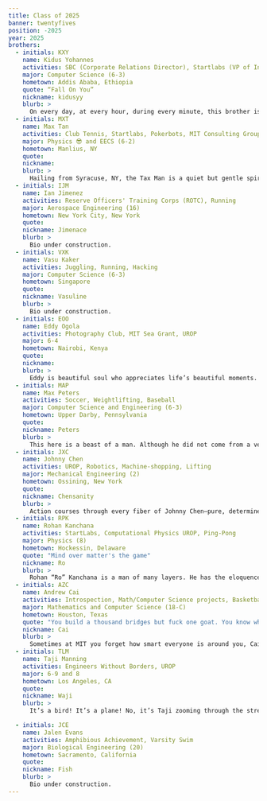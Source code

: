 ```yaml
---
title: Class of 2025
banner: twentyfives
position: -2025
year: 2025
brothers:
  - initials: KXY
    name: Kidus Yohannes
    activities: SBC (Corporate Relations Director), Startlabs (VP of Internal Development), Ethiopian Student Association (Social Chair), Collegiate Capital (Sourcing Analyst)
    major: Computer Science (6-3)
    hometown: Addis Ababa, Ethiopia
    quote: “Fall On You”
    nickname: kidusyy
    blurb: >
      On every day, at every hour, during every minute, this brother is the talk of the town of MIT. Greeting hundreds of people between classes in the infinite corridor and running our most iconic social events at PKT - to many he sounds like a deity or legend. But to us he is the kind soul named Kidus that blesses our fraternity. Hailing from the great country of Ethiopia, Kidus has his eyes on changing the world. As an innovator, he’s involved in a multitude of startups in industries from EdTech to Tourism looking to better the next generation. As a leader, he holds multiple executive positions in MIT’s premier business and entrepreneurship clubs. As an engineer, he can build any website out back to front. And when he’s not working on his next project, he enjoys curating his next instagram-worthy photo, supporting his Man City side, or religiously listening to The Weekend. It’s time to roll out the carpet, cause MIT’s next superstar is on his way.
  - initials: MXT
    name: Max Tan
    activities: Club Tennis, Startlabs, Pokerbots, MIT Consulting Group
    major: Physics 😎 and EECS (6-2)
    hometown: Manlius, NY
    quote:
    nickname:
    blurb: >
      Hailing from Syracuse, NY, the Tax Man is a quiet but gentle spirit. When he's not collecting dues as treasurer (appropriate role given the name), he can be found unknowingly charming all with his good looks and genius craft. Well experienced and accomplished from his Exeter days, Max continues to excel at all that he does. From performing in MIT's orchestra to hitting balls (with a tennis racquet of course!) to discovering the Grand Unified Theory, Max is a jack of all trades. With these musical, creative, athletic, and intellectual qualities, Max is most clearly a sort of renaissance man, if you will (still can't beat Ian in FIFA though). Statistically, you can't win them all, but Max is clearly an outlier.
  - initials: IJM
    name: Ian Jimenez
    activities: Reserve Officers' Training Corps (ROTC), Running
    major: Aerospace Engineering (16)
    hometown: New York City, New York
    quote:
    nickname: Jimenace
    blurb: >
      Bio under construction.
  - initials: VXK
    name: Vasu Kaker
    activities: Juggling, Running, Hacking
    major: Computer Science (6-3)
    hometown: Singapore
    quote:
    nickname: Vasuline
    blurb: >
      Bio under construction.
  - initials: EOO
    name: Eddy Ogola
    activities: Photography Club, MIT Sea Grant, UROP
    major: 6-4
    hometown: Nairobi, Kenya
    quote:
    nickname:
    blurb: >
      Eddy is beautiful soul who appreciates life’s beautiful moments. He’s a gift given to PKT and MIT by way of Nairobi, Kenya. Eddy likes to take life slow — he stops and smells the roses — but not too slow. He has a photographer’s eye, a poets heart, and a scholar’s mind. Given his natural affinities, Eddy made a great PKT ’25  historian. I know what you’re thinking at this point, “yeah art literature blah blah blah this guy sounds pretty boring”, but don’t make that mistake — he’s also always ready to make some memories. And memories he does make. I mean you can imagine, a man this smooth, this sensual, this mysterious — watch your girl. And yeah art is great and all but it won’t make you much money (unless you’re buying it to evade taxes). Eddy, being as wise as he is, obviously knows this, which is what inspired his interest in entrepreneurship. And a few years down the line when Eddy is some mega-rich CEO he’ll be able to evade all the taxes he wants.
  - initials: MAP
    name: Max Peters
    activities: Soccer, Weightlifting, Baseball
    major: Computer Science and Engineering (6-3)
    hometown: Upper Darby, Pennsylvania
    quote:
    nickname: Peters
    blurb: >
      This here is a beast of a man. Although he did not come from a very prestigious high school, he has easily shown that he deserves to be at MIT. This magnificent man has no bounds as he is a jack of all trades. Intelligence, check. Athletic prowess, check. Humor, check. An absolute stud, check. Party animal, definitely check. He is an easily approachable guy that many people love to be around. However, like many other unfortunate students at MIT, he has converted to become a 6-3 major. Originally planning to be a physics major, he fell into the trap of the course called 6.0001 and found that he actually enjoyed coding. In fact, either through enjoyment or insanity, he filled his second semester mostly with coding courses, sacrificing countless nights of sleep. While it is a shame that he has joined the massive herd of Course 6's in MIT, his intelligence is demonstrated by his insane ability to handle all these Course 6 assignments, whether efficiently or not, and he will be able to make more money in the future! This man is a monster in class, the court, and at parties.
  - initials: JXC
    name: Johnny Chen
    activities: UROP, Robotics, Machine-shopping, Lifting
    major: Mechanical Engineering (2)
    hometown: Ossining, New York
    quote:
    nickname: Chensanity
    blurb: >
      Action courses through every fiber of Johnny Chen—pure, determined, crystal-clear action. You can see in his eyes: take one glance at his razor-sharp and commanding, yet intelligent eyes, and his chiseled jawline… it just melts your uncertainty away. Hailing from NYC, Johnny’s developed a knack for both the ambitious and the relaxed. He’s a mechanical mastermind, having built human-size robots while leading his high school robotics team and taken over MIT’s makerspaces, and a physical powerhouse, having been the MOST cut brother in our class. He’s worked at a startup on robots that can scale buildings, and hacks away on electric vehicles at MIT Motorsports. Despite all this action, Johnny maintains a calm, yet bold exterior — almost nothing fazes him. Perhaps this is because he balances his life by playing hard, too: you’ll find Johnny blasting some Carti on long car rides, weaving magic on the basketball courts, and burning through some Bloons TD 5 and anime shows. Johnny’s on the path to build some truly incredible things. He’s the bedrock of our class, and we’re proud to call him our brother.
  - initials: RPK
    name: Rohan Kanchana
    activities: StartLabs, Computational Physics UROP, Ping-Pong
    major: Physics (8)
    hometown: Hockessin, Delaware
    quote: "Mind over matter's the game"
    nickname: Ro
    blurb: >
      Rohan “Ro” Kanchana is a man of many layers. He has the eloquence of a poet, the drive of a 700 horsepower Dodge Ram, and the curiosity of a cat (but not a furry). After leaving his home state of Delaware (causing a 10% population drop), he’s driven to become the most learned man in all of Massachusetts. You’ll find him espousing mathematical marvels, playing with physics, or becoming the newest biotech hotshot on the block. Don’t let his cute, sweet, gentle exterior fool you though— the man is both physically and mentally strong. He brings a presence everywhere he goes with his Mirchi dances, fantastic singing voice (ask him about it!), and Oracle-like wisdom. Rohan’s captured our hearts and he’s pleasured our minds.
  - initials: AZC
    name: Andrew Cai
    activities: Introspection, Math/Computer Science projects, Basketball
    major: Mathematics and Computer Science (18-C)
    hometown: Houston, Texas
    quote: "You build a thousand bridges but fuck one goat. You know what they'll call you? A goat fucker."
    nickname: Cai
    blurb: >
      Sometimes at MIT you forget how smart everyone is around you, Cai is one of those people who helps you remember. From math competitions to graduate classes in freshman year, there’s no question he’s intelligent. But, even deeper than his intellect is his ability as a self oriented leader which is most likely a consequence of his keenness for introspection. He regularly reflects on every facet of his life and easily admits his shortcomings and strives to improve. Despite his tall achievements (or maybe even the reason for their existence in the first place) he is grounded in raw enthusiasm for his work, and an endless sight on something greater for the future.
  - initials: TLM
    name: Taji Manning
    activities: Engineers Without Borders, UROP
    major: 6-9 and 8
    hometown: Los Angeles, CA
    quote:
    nickname: Waji
    blurb: >
      It’s a bird! It’s a plane! No, it’s Taji zooming through the streets of Boston on his electric bike. As is common with MIT students, Taji is infatuated with computers. However, less common is his desire to actually benefit society, unlike SWEs and Sloanies. Thus, he is interested in human centered innovations, such as human centered AI, computer vision, computer graphics, and computer human interfaces. Taji is also an avid 3D modeler, capable of vividly designing your deepest, darkest fantasies. Nevertheless, Taji’s most important trait is his genuine and unwavering compassion for others. Taji is always looking for a way to help people and he inspires those around him to do the same. He truly makes everyone feel valued and we are lucky to have him as part of our family.

  - initials: JCE
    name: Jalen Evans
    activities: Amphibious Achievement, Varsity Swim
    major: Biological Engineering (20)
    hometown: Sacramento, California
    quote:
    nickname: Fish
    blurb: >
      Bio under construction.
---
```

